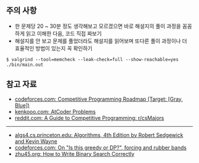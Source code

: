 ## 주의 사항

- 한 문제당 20 ~ 30분 정도 생각해보고 모르겠으면 바로 해설지의 풀이 과정을 꼼꼼하게 읽고 이해한 다음, 코드 직접 짜보기 
- 해설지를 안 보고 문제를 풀었더라도 해설지를 읽어보며 또다른 풀이 과정이나 더 효율적인 방법이 있는지 꼭 확인하기

```console
$ valgrind --tool=memcheck --leak-check=full --show-reachable=yes ./bin/main.out
```

## 참고 자료


- [codeforces.com: Competitive Programming Roadmap (Target: [Gray, Blue])](https://codeforces.com/blog/entry/111099)
- [kenkooo.com: AtCoder Problems](https://kenkoooo.com/atcoder#/table/)
- [reddit.com: A Guide to Competitive Programming: r/csMajors](https://www.reddit.com/r/csMajors/comments/z4qjzx/a_guide_to_competitive_programming/)

---

- [algs4.cs.princeton.edu: Algorithms, 4th Edition by Robert Sedgewick and Kevin Wayne](https://algs4.cs.princeton.edu/home/)
- [codeforces.com: On "Is this greedy or DP?", forcing and rubber bands](https://codeforces.com/blog/entry/106346)
- [zhu45.org: How to Write Binary Search Correctly](https://zhu45.org/posts/2018/Jan/12/how-to-write-binary-search-correctly/)